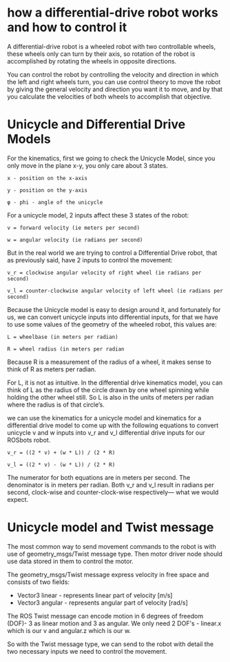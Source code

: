 # how a differential-drive robot works and how to control it

A differential-drive robot is a wheeled robot with two controllable wheels, these wheels only can turn by their axis, so rotation of the robot is accomplished by rotating the wheels in opposite directions.

You can control the robot by controlling the velocity and direction in which the left and right wheels turn, you can use control theory to move the robot by giving the general velocity and direction you want it to move, and by that you calculate the velocities of both wheels to accomplish that objective.

# Unicycle and Differential Drive Models

For the kinematics, first we going to check the Unicycle Model,  since you only move in the plane x-y, you only care about 3 states.

~~~~
x - position on the x-axis

y - position on the y-axis 

φ - phi - angle of the unicycle
~~~~

For a unicycle model, 2 inputs affect these 3 states of the robot:

~~~~
v = forward velocity (ie meters per second)

w = angular velocity (ie radians per second)
~~~~

But in the real world we are trying to control a Differential Drive robot, that as previously said, have 2 inputs to control the movement:

~~~~
v_r = clockwise angular velocity of right wheel (ie radians per second)

v_l = counter-clockwise angular velocity of left wheel (ie radians per second)
~~~~

Because the Unicycle model is easy to design around it, and fortunately for us, we can convert unicycle inputs into differential inputs, for that we have to use some values of the geometry of the wheeled robot, this values are:

~~~~
L = wheelbase (in meters per radian)

R = wheel radius (in meters per radian
~~~~

Because R is a measurement of the radius of a wheel, it makes sense to think of R as meters per radian.

For L, it is not as intuitive. In the differential drive kinematics model, you can think of L as the radius of the circle drawn by one wheel spinning while holding the other wheel still. So L is also in the units of meters per radian where the radius is of that circle’s.

we can use the kinematics for a unicycle model and kinematics for a differential drive model to come up with the following equations to convert unicycle v and w inputs into v_r and v_l differential drive inputs for our ROSbots robot.

~~~~
v_r = ((2 * v) + (w * L)) / (2 * R)

v_l = ((2 * v) - (w * L)) / (2 * R)
~~~~

The numerator for both equations are in meters per second. The denominator is in meters per radian. Both v_r and v_l result in radians per second, clock-wise and counter-clock-wise respectively— what we would expect.


# Unicycle model and Twist message

The most common way to send movement commands to the robot is with use of geometry_msgs/Twist message type. Then motor driver node should use data stored in them to control the motor.

The geometry_msgs/Twist message express velocity in free space and consists of two fields:

* Vector3 linear - represents linear part of velocity [m/s]
* Vector3 angular - represents angular part of velocity [rad/s]

The ROS Twist message can encode motion in 6 degrees of freedom (DOF)- 3 as linear motion and 3 as angular. We only need 2 DOF's - linear.x which is our v and angular.z which is our w.

So with the Twist message type, we can send to the robot with detail the two necessary inputs we need to control the movement.

